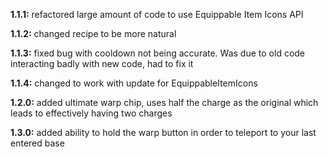 **1.1.1:** refactored large amount of code to use Equippable Item Icons API

**1.1.2:** changed recipe to be more natural

**1.1.3:** fixed bug with cooldown not being accurate. Was due to old code interacting badly with new code, had to fix it

**1.1.4:** changed to work with update for EquippableItemIcons

**1.2.0:** added ultimate warp chip, uses half the charge as the original which leads to effectively having two charges

**1.3.0:** added ability to hold the warp button in order to teleport to your last entered base
